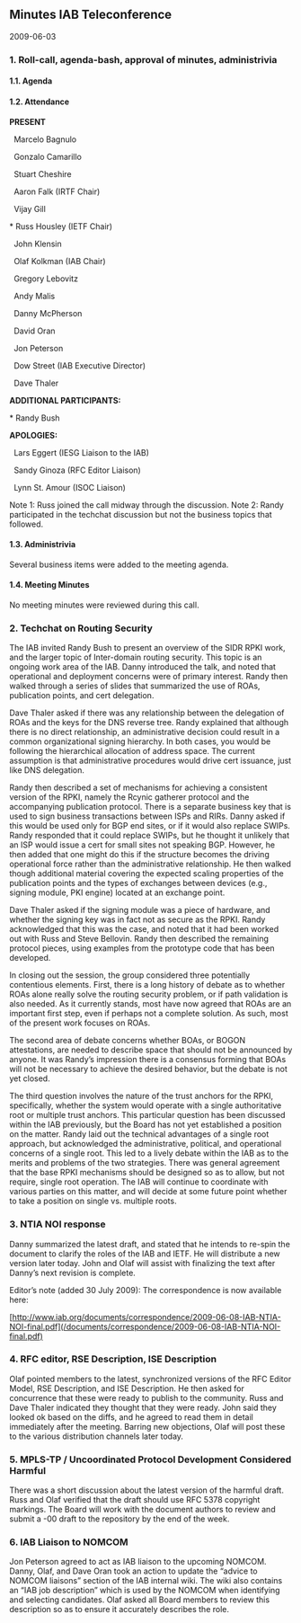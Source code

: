 
Minutes IAB Teleconference
--------------------------


2009-06-03


### 1. Roll-call, agenda-bash, approval of minutes, administrivia


#### 1.1. Agenda


#### 1.2. Attendance


**PRESENT**  

  Marcelo Bagnulo  

  Gonzalo Camarillo  

  Stuart Cheshire  

  Aaron Falk (IRTF Chair)  

  Vijay Gill


\* Russ Housley (IETF Chair)


  John Klensin  

  Olaf Kolkman (IAB Chair)  

  Gregory Lebovitz  

  Andy Malis  

  Danny McPherson  

  David Oran  

  Jon Peterson  

  Dow Street (IAB Executive Director)  

  Dave Thaler  

**ADDITIONAL PARTICIPANTS:**


\* Randy Bush


**APOLOGIES:**  

  Lars Eggert (IESG Liaison to the IAB)  

  Sandy Ginoza (RFC Editor Liaison)  

  Lynn St. Amour (ISOC Liaison)


Note 1: Russ joined the call midway through the discussion. Note 2: Randy participated in the techchat discussion but not the business topics that followed.


#### 1.3. Administrivia


Several business items were added to the meeting agenda.


#### 1.4. Meeting Minutes


No meeting minutes were reviewed during this call.


### 2. Techchat on Routing Security


The IAB invited Randy Bush to present an overview of the SIDR RPKI work, and the larger topic of Inter-domain routing security. This topic is an ongoing work area of the IAB. Danny introduced the talk, and noted that operational and deployment concerns were of primary interest. Randy then walked through a series of slides that summarized the use of ROAs, publication points, and cert delegation.


Dave Thaler asked if there was any relationship between the delegation of ROAs and the keys for the DNS reverse tree. Randy explained that although there is no direct relationship, an administrative decision could result in a common organizational signing hierarchy. In both cases, you would be following the hierarchical allocation of address space. The current assumption is that administrative procedures would drive cert issuance, just like DNS delegation.


Randy then described a set of mechanisms for achieving a consistent version of the RPKI, namely the Rcynic gatherer protocol and the accompanying publication protocol. There is a separate business key that is used to sign business transactions between ISPs and RIRs. Danny asked if this would be used only for BGP end sites, or if it would also replace SWIPs. Randy responded that it could replace SWIPs, but he thought it unlikely that an ISP would issue a cert for small sites not speaking BGP. However, he then added that one might do this if the structure becomes the driving operational force rather than the administrative relationship. He then walked though additional material covering the expected scaling properties of the publication points and the types of exchanges between devices (e.g., signing module, PKI engine) located at an exchange point.


Dave Thaler asked if the signing module was a piece of hardware, and whether the signing key was in fact not as secure as the RPKI. Randy acknowledged that this was the case, and noted that it had been worked out with Russ and Steve Bellovin. Randy then described the remaining protocol pieces, using examples from the prototype code that has been developed.


In closing out the session, the group considered three potentially contentious elements. First, there is a long history of debate as to whether ROAs alone really solve the routing security problem, or if path validation is also needed. As it currently stands, most have now agreed that ROAs are an important first step, even if perhaps not a complete solution. As such, most of the present work focuses on ROAs.


The second area of debate concerns whether BOAs, or BOGON attestations, are needed to describe space that should not be announced by anyone. It was Randy’s impression there is a consensus forming that BOAs will not be necessary to achieve the desired behavior, but the debate is not yet closed.


The third question involves the nature of the trust anchors for the RPKI, specifically, whether the system would operate with a single authoritative root or multiple trust anchors. This particular question has been discussed within the IAB previously, but the Board has not yet established a position on the matter. Randy laid out the technical advantages of a single root approach, but acknowledged the administrative, political, and operational concerns of a single root. This led to a lively debate within the IAB as to the merits and problems of the two strategies. There was general agreement that the base RPKI mechanisms should be designed so as to allow, but not require, single root operation. The IAB will continue to coordinate with various parties on this matter, and will decide at some future point whether to take a position on single vs. multiple roots.


### 3. NTIA NOI response


Danny summarized the latest draft, and stated that he intends to re-spin the document to clarify the roles of the IAB and IETF. He will distribute a new version later today. John and Olaf will assist with finalizing the text after Danny’s next revision is complete.


Editor’s note (added 30 July 2009): The correspondence is now available here:  

[http://www.iab.org/documents/correspondence/2009-06-08-IAB-NTIA-NOI-final.pdf](/documents/correspondence/2009-06-08-IAB-NTIA-NOI-final.pdf)


### 4. RFC editor, RSE Description, ISE Description


Olaf pointed members to the latest, synchronized versions of the RFC Editor Model, RSE Description, and ISE Description. He then asked for concurrence that these were ready to publish to the community. Russ and Dave Thaler indicated they thought that they were ready. John said they looked ok based on the diffs, and he agreed to read them in detail immediately after the meeting. Barring new objections, Olaf will post these to the various distribution channels later today.


### 5. MPLS-TP / Uncoordinated Protocol Development Considered Harmful


There was a short discussion about the latest version of the harmful draft. Russ and Olaf verified that the draft should use RFC 5378 copyright markings. The Board will work with the document authors to review and submit a -00 draft to the repository by the end of the week.


### 6. IAB Liaison to NOMCOM


Jon Peterson agreed to act as IAB liaison to the upcoming NOMCOM. Danny, Olaf, and Dave Oran took an action to update the “advice to NOMCOM liaisons” section of the IAB internal wiki. The wiki also contains an “IAB job description” which is used by the NOMCOM when identifying and selecting candidates. Olaf asked all Board members to review this description so as to ensure it accurately describes the role.


